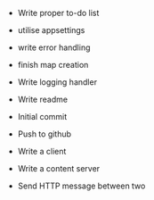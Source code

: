 * Write proper to-do list
* utilise appsettings
* write error handling
* finish map creation
* Write logging handler
* Write readme

* Initial commit
* Push to github

* Write a client
* Write a content server
* Send HTTP message between two
